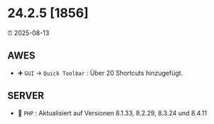 # 24.2.5 [1856]

⏰ 2025-08-13

## AWES
- ➕ `GUI` -> `Quick Toolbar` : Über 20 Shortcuts hinzugefügt.

## SERVER
- 🔄 `PHP` : Aktualisiert auf Versionen 8.1.33, 8.2.29, 8.3.24 und 8.4.11
